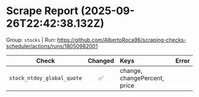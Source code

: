 # Scrape Report (2025-09-26T22:42:38.132Z)

Group: `stocks`  |  Run: https://github.com/AlbertoRoca96/scraping-checks-scheduler/actions/runs/18050982001

| Check | Changed | Keys | Error |
|---|:---:|:--|:--|
| `stock_ntdoy_global_quote` | ✅ | change, changePercent, price |  |

